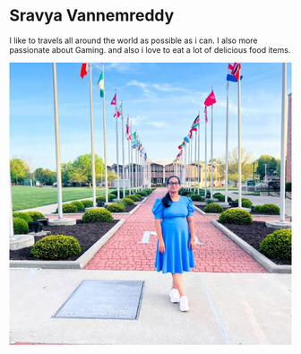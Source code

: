 # Sravya Vannemreddy

I like to travels all around the world as possible as i can. I also more passionate about Gaming. and also i love to eat a lot of delicious food items.

![My Image](./Sravya_image.jpg)

